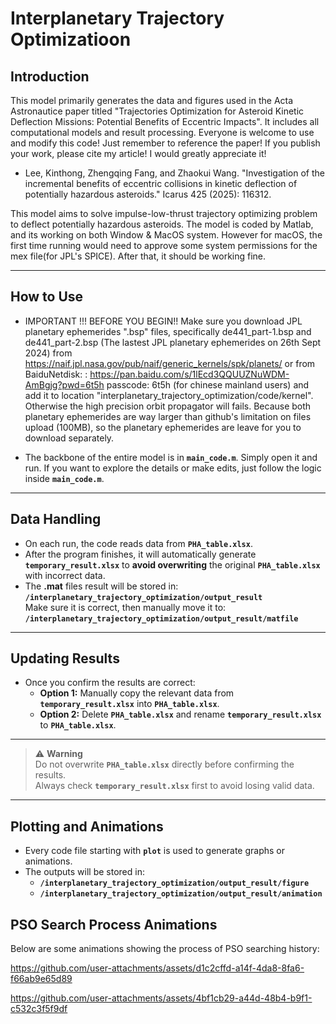 # Interplanetary Trajectory Optimizatioon
## Introduction
This model primarily generates the data and figures used in the Acta Astronautice paper titled "Trajectories Optimization for Asteroid Kinetic Deflection Missions: Potential Benefits of Eccentric Impacts". It includes all computational models and result processing. Everyone is welcome to use and modify this code! Just remember to reference the paper! If you publish your work, please cite my article! I would greatly appreciate it!

- Lee, Kinthong, Zhengqing Fang, and Zhaokui Wang. "Investigation of the incremental benefits of eccentric collisions in kinetic deflection of potentially hazardous asteroids." Icarus 425 (2025): 116312.
   
This model aims to solve impulse-low-thrust trajectory optimizing problem to deflect potentially hazardous asteroids. The model is coded by Matlab, and its working on both Window & MacOS system.
However for macOS, the first time running would need to approve some system permissions for the mex file(for JPL's SPICE). After that, it should be working fine.

---

## How to Use
- IMPORTANT !!! BEFORE YOU BEGIN!! Make sure you download JPL planetary ephemerides ".bsp" files, specifically de441_part-1.bsp and de441_part-2.bsp (The lastest JPL planetary ephemerides on 26th Sept 2024) from https://naif.jpl.nasa.gov/pub/naif/generic_kernels/spk/planets/ or from BaiduNetdisk: : https://pan.baidu.com/s/1lEcd3QQUUZNuWDM-AmBgjg?pwd=6t5h passcode: 6t5h (for chinese mainland users) and add it to location "interplanetary_trajectory_optimization/code/kernel". Otherwise the high precision orbit propagator will fails. Because both planetary ephemerides are way larger than github's limitation on files upload (100MB), so the planetary ephemerides are leave for you to download separately.

- The backbone of the entire model is in **`main_code.m`**. Simply open it and run. If you want to explore the details or make edits, just follow the logic inside **`main_code.m`**.

---

## Data Handling

- On each run, the code reads data from **`PHA_table.xlsx`**.  
- After the program finishes, it will automatically generate **`temporary_result.xlsx`** to **avoid overwriting** the original **`PHA_table.xlsx`** with incorrect data.  
- The **.mat** files result will be stored in:  
  **`/interplanetary_trajectory_optimization/output_result`**  
  Make sure it is correct, then manually move it to:  
  **`/interplanetary_trajectory_optimization/output_result/matfile`**

---

## Updating Results

- Once you confirm the results are correct:  
  - **Option 1:** Manually copy the relevant data from **`temporary_result.xlsx`** into **`PHA_table.xlsx`**.  
  - **Option 2:** Delete **`PHA_table.xlsx`** and rename **`temporary_result.xlsx`** to **`PHA_table.xlsx`**.

---

> ⚠️ **Warning**  
> Do not overwrite **`PHA_table.xlsx`** directly before confirming the results.  
> Always check **`temporary_result.xlsx`** first to avoid losing valid data.

---

## Plotting and Animations

- Every code file starting with **`plot`** is used to generate graphs or animations.  
- The outputs will be stored in:  
  - **`/interplanetary_trajectory_optimization/output_result/figure`**  
  - **`/interplanetary_trajectory_optimization/output_result/animation`**

## PSO Search Process Animations

Below are some animations showing the process of PSO searching history:


https://github.com/user-attachments/assets/d1c2cffd-a14f-4da8-8fa6-f66ab9e65d89

https://github.com/user-attachments/assets/4bf1cb29-a44d-48b4-b9f1-c532c3f5f9df
